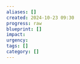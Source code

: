 ```yaml
---
aliases: []
created: 2024-10-23 09:30
progress: raw
blueprint: []
impact: 
urgency: 
tags: []
category: []
---
```

